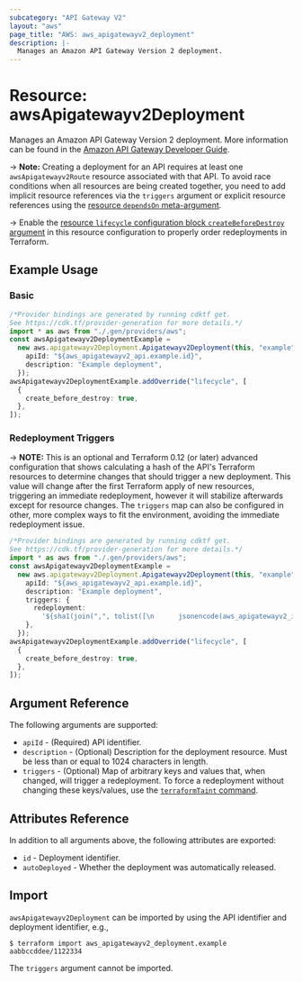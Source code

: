 ```yaml
---
subcategory: "API Gateway V2"
layout: "aws"
page_title: "AWS: aws_apigatewayv2_deployment"
description: |-
  Manages an Amazon API Gateway Version 2 deployment.
---
```


# Resource: awsApigatewayv2Deployment

Manages an Amazon API Gateway Version 2 deployment.
More information can be found in the [Amazon API Gateway Developer Guide](https://docs.aws.amazon.com/apigateway/latest/developerguide/apigateway-websocket-api.html).

\-> **Note:** Creating a deployment for an API requires at least one `awsApigatewayv2Route` resource associated with that API. To avoid race conditions when all resources are being created together, you need to add implicit resource references via the `triggers` argument or explicit resource references using the [resource `dependsOn` meta-argument](https://www.terraform.io/docs/configuration/meta-arguments/depends_on.html).

\-> Enable the [resource `lifecycle` configuration block `createBeforeDestroy` argument](https://www.terraform.io/language/meta-arguments/lifecycle#create_before_destroy) in this resource configuration to properly order redeployments in Terraform.

## Example Usage

### Basic

```typescript
/*Provider bindings are generated by running cdktf get.
See https://cdk.tf/provider-generation for more details.*/
import * as aws from "./.gen/providers/aws";
const awsApigatewayv2DeploymentExample =
  new aws.apigatewayv2Deployment.Apigatewayv2Deployment(this, "example", {
    apiId: "${aws_apigatewayv2_api.example.id}",
    description: "Example deployment",
  });
awsApigatewayv2DeploymentExample.addOverride("lifecycle", [
  {
    create_before_destroy: true,
  },
]);

```

### Redeployment Triggers

\-> **NOTE:** This is an optional and Terraform 0.12 (or later) advanced configuration that shows calculating a hash of the API's Terraform resources to determine changes that should trigger a new deployment. This value will change after the first Terraform apply of new resources, triggering an immediate redeployment, however it will stabilize afterwards except for resource changes. The `triggers` map can also be configured in other, more complex ways to fit the environment, avoiding the immediate redeployment issue.

```typescript
/*Provider bindings are generated by running cdktf get.
See https://cdk.tf/provider-generation for more details.*/
import * as aws from "./.gen/providers/aws";
const awsApigatewayv2DeploymentExample =
  new aws.apigatewayv2Deployment.Apigatewayv2Deployment(this, "example", {
    apiId: "${aws_apigatewayv2_api.example.id}",
    description: "Example deployment",
    triggers: {
      redeployment:
        '${sha1(join(",", tolist([\n      jsonencode(aws_apigatewayv2_integration.example),\n      jsonencode(aws_apigatewayv2_route.example),\n    ])))}',
    },
  });
awsApigatewayv2DeploymentExample.addOverride("lifecycle", [
  {
    create_before_destroy: true,
  },
]);

```

## Argument Reference

The following arguments are supported:

* `apiId` - (Required) API identifier.
* `description` - (Optional) Description for the deployment resource. Must be less than or equal to 1024 characters in length.
* `triggers` - (Optional) Map of arbitrary keys and values that, when changed, will trigger a redeployment. To force a redeployment without changing these keys/values, use the [`terraformTaint` command](https://www.terraform.io/docs/commands/taint.html).

## Attributes Reference

In addition to all arguments above, the following attributes are exported:

* `id` - Deployment identifier.
* `autoDeployed` - Whether the deployment was automatically released.

## Import

`awsApigatewayv2Deployment` can be imported by using the API identifier and deployment identifier, e.g.,

```console
$ terraform import aws_apigatewayv2_deployment.example aabbccddee/1122334
```

The `triggers` argument cannot be imported.
